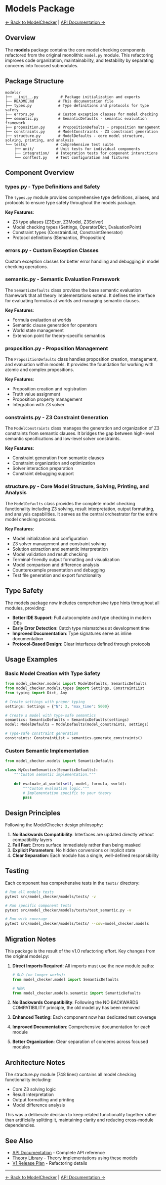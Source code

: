 # Models Package

[← Back to ModelChecker](../../README.md) | [API Documentation →](../README.md)

## Overview

The **models** package contains the core model checking components refactored from the original monolithic `model.py` module. This refactoring improves code organization, maintainability, and testability by separating concerns into focused submodules.

## Package Structure

```
models/
├── __init__.py          # Package initialization and exports
├── README.md           # This documentation file
├── types.py            # Type definitions and protocols for type safety
├── errors.py           # Custom exception classes for model checking
├── semantic.py         # SemanticDefaults - semantic evaluation framework
├── proposition.py      # PropositionDefaults - proposition management
├── constraints.py      # ModelConstraints - Z3 constraint generation
├── structure.py        # ModelDefaults - core model structure, solving, printing, and analysis
└── tests/             # Comprehensive test suite
    ├── unit/          # Unit tests for individual components
    ├── integration/   # Integration tests for component interactions
    └── conftest.py    # Test configuration and fixtures
```

## Component Overview

### types.py - Type Definitions and Safety

The `types.py` module provides comprehensive type definitions, aliases, and protocols to ensure type safety throughout the models package.

**Key Features**:
- Z3 type aliases (Z3Expr, Z3Model, Z3Solver)
- Model checking types (Settings, OperatorDict, EvaluationPoint)
- Constraint types (ConstraintList, ConstraintGenerator)
- Protocol definitions (ISemantics, IProposition)

### errors.py - Custom Exception Classes

Custom exception classes for better error handling and debugging in model checking operations.

### semantic.py - Semantic Evaluation Framework

The `SemanticDefaults` class provides the base semantic evaluation framework that all theory implementations extend. It defines the interface for evaluating formulas at worlds and managing semantic clauses.

**Key Features**:
- Formula evaluation at worlds
- Semantic clause generation for operators
- World state management
- Extension point for theory-specific semantics

### proposition.py - Proposition Management

The `PropositionDefaults` class handles proposition creation, management, and evaluation within models. It provides the foundation for working with atomic and complex propositions.

**Key Features**:
- Proposition creation and registration
- Truth value assignment
- Proposition property management
- Integration with Z3 solver

### constraints.py - Z3 Constraint Generation

The `ModelConstraints` class manages the generation and organization of Z3 constraints from semantic clauses. It bridges the gap between high-level semantic specifications and low-level solver constraints.

**Key Features**:
- Constraint generation from semantic clauses
- Constraint organization and optimization
- Solver interaction preparation
- Constraint debugging support

### structure.py - Core Model Structure, Solving, Printing, and Analysis

The `ModelDefaults` class provides the complete model checking functionality including Z3 solving, result interpretation, output formatting, and analysis capabilities. It serves as the central orchestrator for the entire model checking process.

**Key Features**:
- Model initialization and configuration
- Z3 solver management and constraint solving
- Solution extraction and semantic interpretation
- Model validation and result checking
- Terminal-friendly output formatting and visualization
- Model comparison and difference analysis
- Counterexample presentation and debugging
- Test file generation and export functionality

## Type Safety

The models package now includes comprehensive type hints throughout all modules, providing:

- **Better IDE Support**: Full autocomplete and type checking in modern IDEs
- **Early Error Detection**: Catch type mismatches at development time
- **Improved Documentation**: Type signatures serve as inline documentation
- **Protocol-Based Design**: Clear interfaces defined through protocols

## Usage Examples

### Basic Model Creation with Type Safety

```python
from model_checker.models import ModelDefaults, SemanticDefaults
from model_checker.models.types import Settings, ConstraintList
from typing import Dict, Any

# Create settings with proper typing
settings: Settings = {"N": 3, "max_time": 5000}

# Create a model with type-safe semantics
semantics: SemanticDefaults = SemanticDefaults(settings)
model: ModelDefaults = ModelDefaults(model_constraints, settings)

# Type-safe constraint generation
constraints: ConstraintList = semantics.generate_constraints()
```

### Custom Semantic Implementation

```python
from model_checker.models import SemanticDefaults

class MyCustomSemantics(SemanticDefaults):
    """Custom semantic implementation."""
    
    def evaluate_at_world(self, model, formula, world):
        """Custom evaluation logic."""
        # Implementation specific to your theory
        pass
```

## Design Principles

Following the ModelChecker design philosophy:

1. **No Backwards Compatibility**: Interfaces are updated directly without compatibility layers
2. **Fail Fast**: Errors surface immediately rather than being masked
3. **Explicit Parameters**: No hidden conversions or implicit state
4. **Clear Separation**: Each module has a single, well-defined responsibility

## Testing

Each component has comprehensive tests in the `tests/` directory:

```bash
# Run all models tests
pytest src/model_checker/models/tests/ -v

# Run specific component tests
pytest src/model_checker/models/tests/test_semantic.py -v

# Run with coverage
pytest src/model_checker/models/tests/ --cov=model_checker.models
```

## Migration Notes

This package is the result of the v1.0 refactoring effort. Key changes from the original model.py:

1. **Direct Imports Required**: All imports must use the new module paths:
   ```python
   # OLD (no longer works):
   from model_checker.model import SemanticDefaults
   
   # NEW:
   from model_checker.models.semantic import SemanticDefaults
   ```

2. **No Backwards Compatibility**: Following the NO BACKWARDS COMPATIBILITY principle, the old model.py has been removed
3. **Enhanced Testing**: Each component now has dedicated test coverage
4. **Improved Documentation**: Comprehensive documentation for each module
5. **Better Organization**: Clear separation of concerns across focused modules

## Architecture Notes

The structure.py module (748 lines) contains all model checking functionality including:
- Core Z3 solving logic
- Result interpretation
- Output formatting and printing
- Model difference analysis

This was a deliberate decision to keep related functionality together rather than artificially splitting it, maintaining clarity and reducing cross-module dependencies.

## See Also

- [API Documentation](../README.md) - Complete API reference
- [Theory Library](../theory_lib/README.md) - Theory implementations using these models
- [V1 Release Plan](../../docs/specs/plans/008_v1_release_preparation.md) - Refactoring details

---

[← Back to ModelChecker](../../README.md) | [API Documentation →](../README.md)
